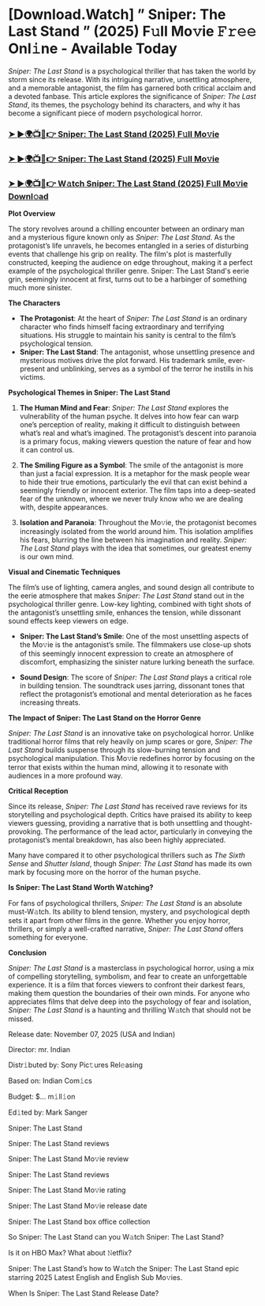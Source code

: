 # [Download.Watch] ” Sniper: The Last Stand ” (2025) F𝚞ll Mo𝚟ie 𝙵𝚛𝚎𝚎 Onl𝚒ne - Available Today

*Sniper: The Last Stand* is a psychological thriller that has taken the world by storm since its release. With its intriguing narrative, unsettling atmosphere, and a memorable antagonist, the film has garnered both critical acclaim and a devoted fanbase. This article explores the significance of *Sniper: The Last Stand*, its themes, the psychology behind its characters, and why it has become a significant piece of modern psychological horror.

<h3><a href="https://t.co/Cdis0JoxJK">➤ ►🌍📺📱👉 Sniper: The Last Stand (2025) F𝚞ll Mo𝚟ie</a></h3>

<h3><a href="https://t.co/Cdis0JoxJK">➤ ►🌍📺📱👉 Sniper: The Last Stand (2025) F𝚞ll Mo𝚟ie</a></h3>

<h3><a href="https://t.co/Cdis0JoxJK">➤ ►🌍📺📱👉 W𝚊tch Sniper: The Last Stand (2025) F𝚞ll Mo𝚟ie Downl𝚘ad</a></h3>

**Plot Overview**

The story revolves around a chilling encounter between an ordinary man and a mysterious figure known only as *Sniper: The Last Stand*. As the protagonist’s life unravels, he becomes entangled in a series of disturbing events that challenge his grip on reality. The film's plot is masterfully constructed, keeping the audience on edge throughout, making it a perfect example of the psychological thriller genre. Sniper: The Last Stand's eerie grin, seemingly innocent at first, turns out to be a harbinger of something much more sinister.

**The Characters**

- **The Protagonist**: At the heart of *Sniper: The Last Stand* is an ordinary character who finds himself facing extraordinary and terrifying situations. His struggle to maintain his sanity is central to the film’s psychological tension.
- **Sniper: The Last Stand**: The antagonist, whose unsettling presence and mysterious motives drive the plot forward. His trademark smile, ever-present and unblinking, serves as a symbol of the terror he instills in his victims.

**Psychological Themes in Sniper: The Last Stand**

1. **The Human Mind and Fear**: *Sniper: The Last Stand* explores the vulnerability of the human psyche. It delves into how fear can warp one’s perception of reality, making it difficult to distinguish between what’s real and what’s imagined. The protagonist’s descent into paranoia is a primary focus, making viewers question the nature of fear and how it can control us.

2. **The Smiling Figure as a Symbol**: The smile of the antagonist is more than just a facial expression. It is a metaphor for the mask people wear to hide their true emotions, particularly the evil that can exist behind a seemingly friendly or innocent exterior. The film taps into a deep-seated fear of the unknown, where we never truly know who we are dealing with, despite appearances.

3. **Isolation and Paranoia**: Throughout the Mo𝚟ie, the protagonist becomes increasingly isolated from the world around him. This isolation amplifies his fears, blurring the line between his imagination and reality. *Sniper: The Last Stand* plays with the idea that sometimes, our greatest enemy is our own mind.

**Visual and Cinematic Techniques**

The film’s use of lighting, camera angles, and sound design all contribute to the eerie atmosphere that makes *Sniper: The Last Stand* stand out in the psychological thriller genre. Low-key lighting, combined with tight shots of the antagonist’s unsettling smile, enhances the tension, while dissonant sound effects keep viewers on edge.

- **Sniper: The Last Stand’s Smile**: One of the most unsettling aspects of the Mo𝚟ie is the antagonist’s smile. The filmmakers use close-up shots of this seemingly innocent expression to create an atmosphere of discomfort, emphasizing the sinister nature lurking beneath the surface.

- **Sound Design**: The score of *Sniper: The Last Stand* plays a critical role in building tension. The soundtrack uses jarring, dissonant tones that reflect the protagonist’s emotional and mental deterioration as he faces increasing threats.

**The Impact of Sniper: The Last Stand on the Horror Genre**

*Sniper: The Last Stand* is an innovative take on psychological horror. Unlike traditional horror films that rely heavily on jump scares or gore, *Sniper: The Last Stand* builds suspense through its slow-burning tension and psychological manipulation. This Mo𝚟ie redefines horror by focusing on the terror that exists within the human mind, allowing it to resonate with audiences in a more profound way.

**Critical Reception**

Since its release, *Sniper: The Last Stand* has received rave reviews for its storytelling and psychological depth. Critics have praised its ability to keep viewers guessing, providing a narrative that is both unsettling and thought-provoking. The performance of the lead actor, particularly in conveying the protagonist’s mental breakdown, has also been highly appreciated. 

Many have compared it to other psychological thrillers such as *The Sixth Sense* and *Shutter Island*, though *Sniper: The Last Stand* has made its own mark by focusing more on the horror of the human psyche.

**Is Sniper: The Last Stand Worth W𝚊tching?**

For fans of psychological thrillers, *Sniper: The Last Stand* is an absolute must-W𝚊tch. Its ability to blend tension, mystery, and psychological depth sets it apart from other films in the genre. Whether you enjoy horror, thrillers, or simply a well-crafted narrative, *Sniper: The Last Stand* offers something for everyone. 

**Conclusion**

*Sniper: The Last Stand* is a masterclass in psychological horror, using a mix of compelling storytelling, symbolism, and fear to create an unforgettable experience. It is a film that forces viewers to confront their darkest fears, making them question the boundaries of their own minds. For anyone who appreciates films that delve deep into the psychology of fear and isolation, *Sniper: The Last Stand* is a haunting and thrilling W𝚊tch that should not be missed.

Release date: November 07, 2025 (USA and Indian)

Director: mr. Indian

Distr𝚒buted by: Sony Pic𝚝ures Rel𝚎asing

Based on: Indian Com𝚒cs

Budget: $... m𝚒ll𝚒on

Ed𝚒ted by: Mark Sanger

Sniper: The Last Stand

Sniper: The Last Stand reviews

Sniper: The Last Stand Mo𝚟ie review

Sniper: The Last Stand reviews

Sniper: The Last Stand Mo𝚟ie rating

Sniper: The Last Stand Mo𝚟ie release date

Sniper: The Last Stand box office collection

So Sniper: The Last Stand can you W𝚊tch Sniper: The Last Stand?

Is it on HBO Max? What about 𝙽etflix?

Sniper: The Last Stand’s how to W𝚊tch the Sniper: The Last Stand epic starring 2025 Latest English and English Sub Mo𝚟ies.

When Is Sniper: The Last Stand Release Date?
